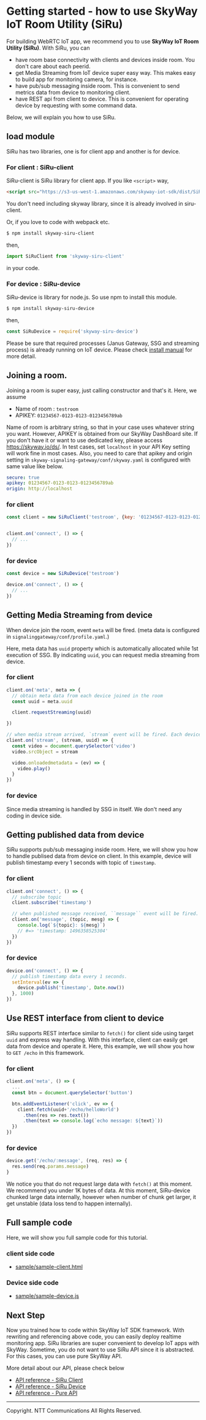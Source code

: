 # Getting started - how to use SkyWay IoT Room Utility (SiRu)

For building WebRTC IoT app, we recommend you to use **SkyWay IoT Room Utility (SiRu)**. With SiRu, you can

* have room base connectivity with clients and devices inside room. You don't care about each peerid.
* get Media Streaming from IoT device super easy way. This makes easy to build app for monitoring camera, for instance.
* have pub/sub messaging inside room. This is convenient to send metrics data from device to monitoring client.
* have REST api from client to device. This is convenient for operating device by requesting with some command data.

Below, we will explain you how to use SiRu.

## load module

SiRu has two libraries, one is for client app and another is for device.

### For client : SiRu-client

SiRu-client is SiRu library for client app. If you like ``<script>`` way,

```html
<script src="https://s3-us-west-1.amazonaws.com/skyway-iot-sdk/dist/SiRuClient.js"></script>
```

You don't need including skyway library, since it is already involved in siru-client.

Or, if you love to code with webpack etc. 

```bash
$ npm install skyway-siru-client
```

then,

```js
import SiRuClient from 'skyway-siru-client'
```

in your code.

### For device : SiRu-device

SiRu-device is library for node.js. So use npm to install this module.

```bash
$ npm install skyway-siru-device
```

then,

```js
const SiRuDevice = require('skyway-siru-device')
```

Please be sure that required processes (Janus Gateway, SSG and streaming process) is already running on IoT device. Please check [install manual](./how_to_install.md) for more detail.

## Joining a room.

Joining a room is super easy, just calling constructor and that's it. Here, we assume

* Name of room : ``testroom``
* APIKEY: ``01234567-0123-0123-0123456789ab``

Name of room is arbitrary string, so that in your case uses whatever string you want. However, APIKEY is obtained from our SkyWay DashBoard site. If you don't have it or want to use dedicated key, please access https://skyway.io/ds/. In test cases, set ``localhost`` in your API Key setting will work fine in most cases. Also, you need to care that apikey and origin setting in ``skyway-signaling-gateway/conf/skyway.yaml`` is configured with same value like below.

```yaml
secure: true
apikey: 01234567-0123-0123-0123456789ab
origin: http://localhost
```

### for client

```js
const client = new SiRuClient('testroom', {key: '01234567-0123-0123-0123456789ab'})


client.on('connect', () => {
  // ...
})
```

### for device

```js
const device = new SiRuDevice('testroom')

device.on('connect', () => {
  // ...
})
```

## Getting Media Streaming from device

When device join the room, event ``meta`` will be fired. (meta data is configured in ``signalinggateway/conf/profile.yaml``.)

Here, meta data has ``uuid`` property which is automatically allocated while 1st execution of SSG. By indicating ``uuid``, you can request media streaming from device.

### for client

```js
client.on('meta', meta => {
  // obtain meta data from each device joined in the room
  const uuid = meta.uuid

  client.requestStreaming(uuid)

})

// when media stream arrived, `stream` event will be fired. Each device is identified by uuid
client.on('stream', (stream, uuid) => {
  const video = document.querySelector('video')
  video.srcObject = stream

  video.onloadedmetadata = (ev) => {
    video.play()
  }
})
```

### for device

Since media streaming is handled by SSG in itself. We don't need any coding in device side.

## Getting published data from device

SiRu supports pub/sub messaging inside room. Here, we will show you how to handle publised data from device on client. In this example, device will publish timestamp every 1 seconds with topic of ``timestamp``.

### for client

```js
client.on('connect', () => {
  // subscribe topic
  client.subscribe('timestamp')

  // when published message received, ``message`` event will be fired.
  client.on('message', (topic, mesg) => {
    console.log(`${topic}: ${mesg}`)
    // #=> 'timestamp: 1496358525304'
  })
})
```

### for device

```js
device.on('connect', () => {
  // publish timestamp data every 1 seconds.
  setInterval(ev => {
    device.publish('timestamp', Date.now())
  }, 1000)
})
```

## Use REST interface from client to device

SiRu supports REST interface similar to ``fetch()`` for client side using target ``uuid`` and express way handling. With this interface, client can easily get data from device and operate it. Here, this example, we will show you how to ``GET /echo`` in this framework.

### for client

```js
client.on('meta', () => {
  ...
  const btn = document.querySelector('button')

  btn.addEventListener('click', ev => {
    client.fetch(uuid+'/echo/helloWorld')
      .then(res => res.text())
      .then(text => console.log(`echo message: ${text}`))
  })
})
```

### for device

```js
device.get('/echo/:message', (req, res) => {
  res.send(req.params.message)
}
```

We notice you that do not request large data with ``fetch()`` at this moment. We recommend you under 1K bytes of data. At this moment, SiRu-device chunked large data internally, however when number of chunk get larger, it get unstable (data loss tend to happen internally).

## Full sample code

Here, we will show you full sample code for this tutorial.

### client side code

* [sample/sample-client.html](../sample/sample-client.html)

### Device side code

* [sample/sample-device.js](../sample/sample-device.js)

## Next Step

Now you trained how to code within SkyWay IoT SDK framework. With rewriting and referencing above code, you can easily deploy realtime monitoring app. SiRu libraries are super convenient to develop IoT apps with SkyWay. Sometime, you do not want to use SiRu API since it is abstracted. For this cases, you can use pure SkyWay API.

More detail about our API, please check below

* [API reference - SiRu Client](./apiref/siru_client.md)
* [API reference - SiRu Device](./apiref/siru_device.md)
* [API reference - Pure API](./apiref/pure_api.md)

---
Copyright. NTT Communications All Rights Reserved.
